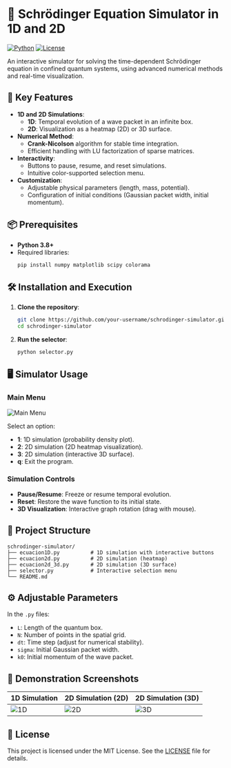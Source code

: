 # 🚀 Schrödinger Equation Simulator in 1D and 2D

[![Python](https://img.shields.io/badge/Python-3.8%2B-blue?logo=python)](https://www.python.org/)
[![License](https://img.shields.io/badge/License-MIT-green)](LICENSE)

An interactive simulator for solving the time-dependent Schrödinger equation in confined quantum systems, using advanced numerical methods and real-time visualization.

## 🌟 Key Features

- **1D and 2D Simulations**:
  - **1D**: Temporal evolution of a wave packet in an infinite box.
  - **2D**: Visualization as a heatmap (2D) or 3D surface.
- **Numerical Method**:
  - **Crank-Nicolson** algorithm for stable time integration.
  - Efficient handling with LU factorization of sparse matrices.
- **Interactivity**:
  - Buttons to pause, resume, and reset simulations.
  - Intuitive color-supported selection menu.
- **Customization**:
  - Adjustable physical parameters (length, mass, potential).
  - Configuration of initial conditions (Gaussian packet width, initial momentum).

## 📦 Prerequisites

- **Python 3.8+**
- Required libraries:
  ```bash
  pip install numpy matplotlib scipy colorama
  ```

## 🛠️ Installation and Execution

1. **Clone the repository**:
   ```bash
   git clone https://github.com/your-username/schrodinger-simulator.git
   cd schrodinger-simulator
   ```

2. **Run the selector**:
   ```bash
   python selector.py
   ```

## 🖥️ Simulator Usage

### Main Menu
![Main Menu](https://via.placeholder.com/600x200.png?text=Interactive+Simulator+Selector)

Select an option:
- **1**: 1D simulation (probability density plot).
- **2**: 2D simulation (2D heatmap visualization).
- **3**: 2D simulation (interactive 3D surface).
- **q**: Exit the program.

### Simulation Controls
- **Pause/Resume**: Freeze or resume temporal evolution.
- **Reset**: Restore the wave function to its initial state.
- **3D Visualization**: Interactive graph rotation (drag with mouse).

## 📂 Project Structure

```
schrodinger-simulator/
├── ecuacion1D.py          # 1D simulation with interactive buttons
├── ecuacion2d.py          # 2D simulation (heatmap)
├── ecuacion2d_3d.py       # 2D simulation (3D surface)
├── selector.py            # Interactive selection menu
└── README.md
```

## ⚙️ Adjustable Parameters

In the `.py` files:
- `L`: Length of the quantum box.
- `N`: Number of points in the spatial grid.
- `dt`: Time step (adjust for numerical stability).
- `sigma`: Initial Gaussian packet width.
- `k0`: Initial momentum of the wave packet.

## 📸 Demonstration Screenshots

| 1D Simulation | 2D Simulation (2D) | 2D Simulation (3D) |
|---------------|--------------------|--------------------|
| ![1D](https://via.placeholder.com/300x200.png?text=1D+Evolution) | ![2D](https://via.placeholder.com/300x200.png?text=2D+Heatmap) | ![3D](https://via.placeholder.com/300x200.png?text=3D+Surface) |

## 📄 License

This project is licensed under the MIT License. See the [LICENSE](LICENSE) file for details.
